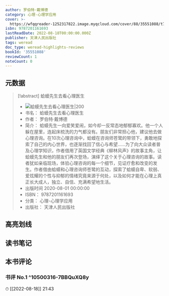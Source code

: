 ```yaml
---
author: 罗伯特·戴博德
category: 心理-心理学应用
cover: >-
  https://wfqqreader-1252317822.image.myqcloud.com/cover/88/35551088/t7_35551088.jpg
isbn: 9787201161693
lastReadDate: 2022-08-18T00:00:00.000Z
publisher: 天津人民出版社
tags: weread
doc_type: weread-highlights-reviews
bookId: '35551088'
reviewCount: 1
noteCount: 0
---
```


## 元数据

> [!abstract] 蛤蟆先生去看心理医生
> - ![ 蛤蟆先生去看心理医生|200](https://wfqqreader-1252317822.image.myqcloud.com/cover/88/35551088/t7_35551088.jpg)
> - 书名： 蛤蟆先生去看心理医生
> - 作者： 罗伯特·戴博德
> - 简介： 蛤蟆先生一向爱笑爱闹，如今却一反常态地郁郁寡欢。他一个人躲在屋里，连起床梳洗的力气都没有。朋友们非常担心他，建议他去做心理咨询。在10次心理咨询中，蛤蟆在咨询师苍鹭的带领下，勇敢地探索了自己的内心世界，也逐渐找回了信心与希望……为了向大众读者普及心理学知识，作者借用了英国文学经典《柳林风声》的故事主角，让蛤蟆先生和他的朋友们再次登场，演绎了这个关于心理咨询的故事。读者犹如亲临现场，体验心理咨询的每一个细节，见证疗愈和改变的发生。作者借由蛤蟆和心理咨询师苍鹭的互动，探索了蛤蟆自卑、软弱、爱炫耀的个性与抑郁的情绪究竟来源于何处，以及如何才能在心理上真正长大成人，独立、自信、充满希望地生活。
> - 出版时间 2020-08-01 00:00:00
> - ISBN： 9787201161693
> - 分类： 心理-心理学应用
> - 出版社： 天津人民出版社

## 高亮划线

## 读书笔记

## 本书评论

### 书评 No.1  ^10500316-7BBQuXQ8y
⏱ [[2022-08-18]]  21:43

